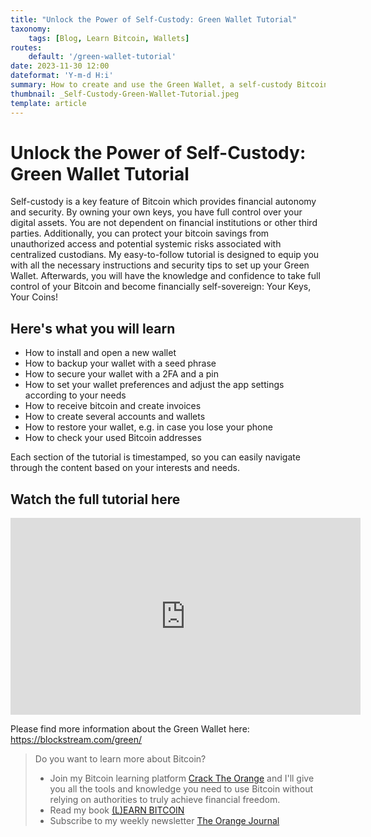 ```yaml
---
title: "Unlock the Power of Self-Custody: Green Wallet Tutorial"
taxonomy:
    tags: [Blog, Learn Bitcoin, Wallets]
routes:
    default: '/green-wallet-tutorial'
date: 2023-11-30 12:00
dateformat: 'Y-m-d H:i'
summary: How to create and use the Green Wallet, a self-custody Bitcoin and Liquid wallet with advanced security features like 2FA, which makes spending your money without your consent impossible.
thumbnail: _Self-Custody-Green-Wallet-Tutorial.jpeg
template: article
---
```


# Unlock the Power of Self-Custody: Green Wallet Tutorial
Self-custody is a key feature of Bitcoin which provides financial autonomy and security. By owning your own keys, you have full control over your digital assets. You are not dependent on financial institutions or other third parties. Additionally, you can protect your bitcoin savings from unauthorized access and potential systemic risks associated with centralized custodians.
My easy-to-follow tutorial is designed to equip you with all the necessary instructions and security tips to set up your Green Wallet. Afterwards, you will have the knowledge and confidence to take full control of your Bitcoin and become financially self-sovereign: Your Keys, Your Coins!

## Here's what you will learn
* How to install and open a new wallet
* How to backup your wallet with a seed phrase
* How to secure your wallet with a 2FA and a pin
* How to set your wallet preferences and adjust the app settings according to your needs
* How to receive bitcoin and create invoices
* How to create several accounts and wallets
* How to restore your wallet, e.g. in case you lose your phone
* How to check your used Bitcoin addresses

Each section of the tutorial is timestamped, so you can easily navigate through the content based on your interests and needs.

## Watch the full tutorial here
<iframe width="560" height="315" src="https://www.youtube.com/embed/1vdpmPGBG_8?si=JTgrGekK-bZX2fJq" title="YouTube video player" frameborder="0" allow="accelerometer; autoplay; clipboard-write; encrypted-media; gyroscope; picture-in-picture; web-share" allowfullscreen></iframe>

Please find more information about the Green Wallet here: https://blockstream.com/green/

> Do you want to learn more about Bitcoin? 
> * Join my Bitcoin learning platform [Crack The Orange](https://cracktheorange.com) and I'll give you all the tools and knowledge you need to use Bitcoin without relying on authorities to truly achieve financial freedom. 
> * Read my book [(L)EARN BITCOIN](https://learnbitcoin.link/)
> * Subscribe to my weekly newsletter [The Orange Journal](https://anita.link/news)